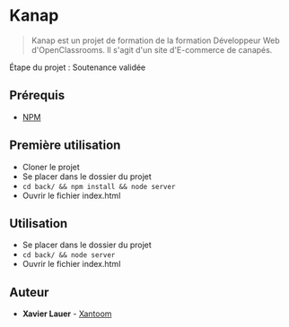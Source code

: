 # Kanap #

> Kanap est un projet de formation de la formation Développeur Web d'OpenClassrooms. Il s'agit d'un site d'E-commerce de canapés.

Étape du projet : Soutenance validée

## Prérequis ##
- [NPM](https://www.npmjs.com/)

## Première utilisation ##
- Cloner le projet
- Se placer dans le dossier du projet
- `cd back/ && npm install && node server`
- Ouvrir le fichier index.html

## Utilisation ##
- Se placer dans le dossier du projet
- `cd back/ && node server`
- Ouvrir le fichier index.html

## Auteur ##
* **Xavier Lauer** - [Xantoom](https://github.com/Xantoom)
